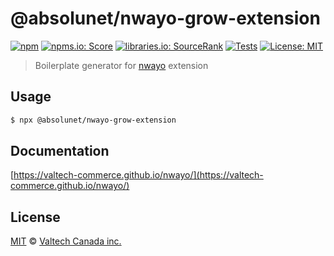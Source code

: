 # @absolunet/nwayo-grow-extension

[![npm][npm-badge]][npm-url]
[![npms.io: Score][npmsio-badge]][npmsio-url]
[![libraries.io: SourceRank][librariesio-badge]][librariesio-url]
[![Tests][tests-badge]][tests-url]
[![License: MIT][license-badge]][license-url]

> Boilerplate generator for [nwayo](https://valtech-commerce.github.io/nwayo) extension

## Usage

```sh
$ npx @absolunet/nwayo-grow-extension
```

## Documentation

[https://valtech-commerce.github.io/nwayo/](https://valtech-commerce.github.io/nwayo/)


## License

[MIT](LICENSE) © [Valtech Canada inc.](https://www.valtech.ca/)

[npm-badge]: https://img.shields.io/npm/v/@absolunet/nwayo-grow-extension?style=flat-square
[npmsio-badge]: https://img.shields.io/npms-io/final-score/@absolunet/nwayo-grow-extension?style=flat-square
[librariesio-badge]: https://img.shields.io/librariesio/sourcerank/npm/@absolunet/nwayo-grow-extension?style=flat-square
[tests-badge]: https://img.shields.io/github/actions/workflow/status/valtech-commerce/nwayo/tests.yaml?style=flat-square&branch=main
[license-badge]: https://img.shields.io/badge/license-MIT-green?style=flat-square
[npm-url]: https://www.npmjs.com/package/@absolunet/nwayo-grow-extension
[npmsio-url]: https://npms.io/search?q=%40absolunet%2Fnwayo-grow-extension
[librariesio-url]: https://libraries.io/npm/@absolunet%2Fnwayo-grow-extension
[tests-url]: https://github.com/valtech-commerce/nwayo/actions/workflows/tests.yaml?query=branch%3Amain
[license-url]: https://opensource.org/licenses/MIT
